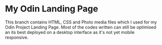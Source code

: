 # My Odin Landing Page
This branch contains HTML, CSS and Photo media files which I used for my Odin Project Landing Page. Most of the codes written can still be optimised an its best deployed on a desktop interface as it's not yet mobile responsive.
